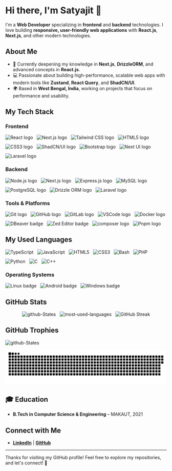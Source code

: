 # Hi there, I'm Satyajit 👋

I'm a **Web Developer** specializing in **frontend** and **backend** technologies. I love building **responsive, user-friendly web applications** with **React.js**, **Next.js**, and other modern technologies.

## About Me

- 🌱 Currently deepening my knowledge in **Next.js**, **DrizzleORM**, and advanced concepts in **React.js**.
- 💻 Passionate about building high-performance, scalable web apps with modern tools like **Zustand**, **React Query**, and **ShadCN/UI**.
- 🌍 Based in **West Bengal, India**, working on projects that focus on performance and usability.

## My Tech Stack

### Frontend

<div style="display: flex; flex-wrap: wrap; justify-content: start; margin-bottom: 20px; gap:12px;">
  <img src="https://img.shields.io/badge/-React.js-61DAFB?logo=react&logoColor=black" alt="React logo" />
  <img src="https://img.shields.io/badge/-Next.js-000000?logo=next.js&logoColor=white" alt="Next.js logo" />
  <img src="https://img.shields.io/badge/-Tailwind%20CSS-38BDF8?logo=tailwind-css&logoColor=white" alt="Tailwind CSS logo" />
  <img src="https://img.shields.io/badge/-HTML5-E34F26?logo=html5&logoColor=white" alt="HTML5 logo" />
  <img src="https://img.shields.io/badge/-CSS3-1572B6?logo=css3&logoColor=white" alt="CSS3 logo" />
  <img src="https://img.shields.io/badge/-ShadCN%20UI-0D1F2B?logo=shadcn&logoColor=white" alt="ShadCN/UI logo" />
  <img src="https://img.shields.io/badge/-Bootstrap-563D7C?logo=bootstrap&logoColor=white" alt="Bootstrap logo" />
  <img src="https://img.shields.io/badge/-Next%20UI-000442?logo=nextui&logoColor=white" alt="Next UI logo" />
  <img src="https://img.shields.io/badge/-Laravel-FF2D20?logo=laravel&logoColor=white" alt="Laravel logo" />
</div>

### Backend

<div style="display: flex; flex-wrap: wrap; justify-content: start; margin-bottom: 20px; gap:12px;">
  <img src="https://img.shields.io/badge/-Node.js-339933?logo=node.js&logoColor=white" alt="Node.js logo" />
  <img src="https://img.shields.io/badge/-Next.js-000000?logo=next.js&logoColor=white" alt="Next.js logo" />
  <img src="https://img.shields.io/badge/-Express.js-000000?logo=express&logoColor=white" alt="Express.js logo" />
  <img src="https://img.shields.io/badge/-MySQL-4479A1?logo=mysql&logoColor=white" alt="MySQL logo" />
  <img src="https://img.shields.io/badge/-PostgreSQL-336791?logo=postgresql&logoColor=white" alt="PostgreSQL logo" />
  <img src="https://img.shields.io/badge/-DrizzleORM-4B8B3B?logo=drizzle&logoColor=white" alt="Drizzle ORM logo" />
  <img src="https://img.shields.io/badge/-Laravel-FF2D20?logo=laravel&logoColor=white" alt="Laravel logo" />
</div>

### Tools & Platforms

<div style="display: flex; flex-wrap: wrap; justify-content: start; margin-bottom: 20px; gap:12px;">
  <img src="https://img.shields.io/badge/-Git-F05032?logo=git&logoColor=white" alt="Git logo" />
  <img src="https://img.shields.io/badge/-GitHub-181717?logo=github&logoColor=white" alt="GitHub logo" />
  <img src="https://img.shields.io/badge/-GitLab-FCA121?logo=gitlab&logoColor=white" alt="GitLab logo" />
  <img src="https://img.shields.io/badge/-VS%20Code-0078D4?logo=visual-studio-code&logoColor=white" alt="VSCode logo" />
  <img src="https://img.shields.io/badge/-Docker-2496ED?logo=docker&logoColor=white" alt="Docker logo" />
  <img src="https://img.shields.io/badge/-DBeaver-4C6A92?logo=dbeaver&logoColor=white" alt="DBeaver badge" />
  <img src="https://img.shields.io/badge/-Zed-333333?logo=zed&logoColor=white" alt="Zed Editor badge" />
  <img src="https://img.shields.io/badge/-composer-885630?logo=composer&logoColor=white" alt="composer logo" />
  <img src="https://img.shields.io/badge/-Pnpm-F69220?logo=pnpm&logoColor=white" alt="Pnpm logo" />
</div>

## My Used Languages

<div style="display: flex; flex-wrap: wrap; justify-content: start; margin-bottom: 20px; gap:12px;">
  <img src="https://img.shields.io/badge/-TypeScript-3178C6?logo=typescript&logoColor=white" alt="TypeScript" />
  <img src="https://img.shields.io/badge/-JavaScript-F7DF1E?logo=javascript&logoColor=black" alt="JavaScript" />
  <img src="https://img.shields.io/badge/-HTML5-E34F26?logo=html5&logoColor=white" alt="HTML5" />
  <img src="https://img.shields.io/badge/-CSS3-1572B6?logo=css3&logoColor=white" alt="CSS3" />
  <img src="https://img.shields.io/badge/-Bash-4EAA25?logo=gnubash&logoColor=white" alt="Bash" />
  <img src="https://img.shields.io/badge/-PHP-777BB4?logo=php&logoColor=white" alt="PHP" />
  <img src="https://img.shields.io/badge/-Python-3776AB?logo=python&logoColor=white" alt="Python" />
  <img src="https://img.shields.io/badge/-C-00599C?logo=c&logoColor=white" alt="C" />
  <img src="https://img.shields.io/badge/-C%20++-00599C?logo=c%2B%2B&logoColor=white" alt="C++" />
</div>

### Operating Systems

<div style="display: flex; flex-wrap: wrap; justify-content: start; margin-bottom: 20px; gap:12px;">
  <img src="https://img.shields.io/badge/-Linux-FCC624?logo=linux&logoColor=black" alt="Linux badge" />
  <img src="https://img.shields.io/badge/-Android-3DDC84?logo=android&logoColor=white" alt="Android badge" />
  <img src="https://img.shields.io/badge/-windows-0078D6?logo=windows&logoColor=white" alt="Windows badge" />
</div>

## GitHub Stats

<div style="display: flex; flex-wrap: wrap; justify-content: center; align-items: center; margin-bottom: 20px; gap:12px;">
  <div>
    <img src="https://github-states.vercel.app/api?username=Its-Satyajit&show_icons=true&show=reviews,discussions_started,discussions_answered,prs_merged,prs_merged_percentage&theme=transparent" alt="github-States" />
  </div>
  <div>
    <img src="https://github-states.vercel.app/api/top-langs/?username=Its-Satyajit&langs_count=8&layout=donut&theme=transparent" alt="most-used-languages" />
  </div>
  <div>
    <img src="https://github-readme-streak-stats.herokuapp.com?user=Its-Satyajit&theme=transparent&hide_border=false&date_format=j%20M%5B%20Y%5D" alt="GitHub Streak" />
  </div>
</div>

## GitHub Trophies

<div style="display: flex; flex-wrap: wrap; justify-content: start; margin-bottom: 20px; gap:12px;">
  <img src="https://github-profile-trophy.vercel.app/?username=Its-Satyajit&theme=gruvbox&no-frame=true&no-bg=true&column=9" alt="github-States" />
  <picture>
    <source srcset="https://raw.githubusercontent.com/Its-Satyajit/Its-Satyajit/output/github-contribution-grid-snake.svg" media="(prefers-color-scheme: light)" />
    <source srcset="https://raw.githubusercontent.com/Its-Satyajit/Its-Satyajit/output/github-contribution-grid-snake-dark.svg" media="(prefers-color-scheme: dark)" />
    <img src="https://raw.githubusercontent.com/Its-Satyajit/Its-Satyajit/output/github-contribution-grid-snake-dark.svg" alt="Image" />
  </picture>
</div>

## 🎓 Education

- **B.Tech in Computer Science & Engineering** – MAKAUT, 2021

## Connect with Me

- **[LinkedIn](https://www.linkedin.com/in/satyajit0013/)** | **[GitHub](https://github.com/Its-Satyajit)**

---

Thanks for visiting my GitHub profile! Feel free to explore my repositories, and let's connect! 🚀
